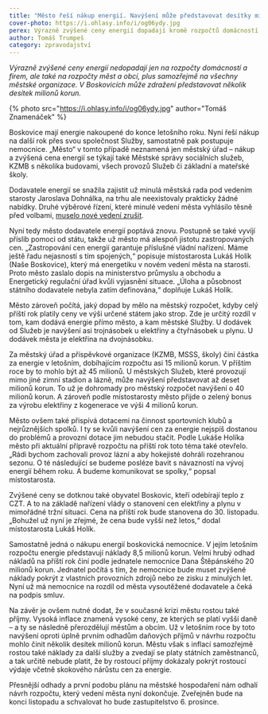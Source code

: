 ```yaml
---
title: "Město řeší nákup energií. Navýšení může představovat desítky milionů"
cover-photo: https://i.ohlasy.info/i/og06ydy.jpg
perex: Výrazně zvýšené ceny energií dopadají kromě rozpočtů domácností a firem také na rozpočty obcí a všech jejich organizací. V Boskovicích může zdražení představovat několik desítek milionů korun.
author: Tomáš Trumpeš
category: zpravodajství
---
```


*Výrazně zvýšené ceny energií nedopadají jen na rozpočty domácností a firem, ale také na rozpočty měst a obcí, plus samozřejmě na všechny městské organizace. V Boskovicích může zdražení představovat několik desítek milionů korun.*

{% photo src="https://i.ohlasy.info/i/og06ydy.jpg" author="Tomáš Znamenáček" %}

Boskovice mají energie nakoupené do konce letošního roku. Nyní řeší nákup na další rok přes svou společnost Služby, samostatně pak postupuje nemocnice. „Město“ v tomto případě neznamená jen městský úřad – nákup a zvýšená cena energií se týkají také Městské správy sociálních služeb, KZMB s několika budovami, všech provozů Služeb či základní a mateřské školy.

Dodavatele energií se snažila zajistit už minulá městská rada pod vedením starosty Jaroslava Dohnálka, na trhu ale neexistovaly prakticky žádné nabídky. Druhé výběrové řízení, které minulé vedení města vyhlásilo těsně před volbami, [muselo nové vedení zrušit](https://ohlasy.info/clanky/2022/11/mimoradne-rady.html).

Nyní tedy město dodavatele energií poptává znovu. Postupně se také vyvíjí příslib pomoci od státu, takže už město má alespoň jistotu zastropovaných cen. „Zastropování cen energií garantuje příslušné vládní nařízení. Máme ještě řadu nejasností s tím spojených,“ popisuje místostarosta Lukáš Holík (Naše Boskovice), který má energetiku v novém vedení města na starosti. Proto město zaslalo dopis na ministerstvo průmyslu a obchodu a Energetický regulační úřad kvůli vyjasnění situace. „Úloha a působnost státního dodavatele nebyla zatím definována,“ doplňuje Lukáš Holík.

Město zároveň počítá, jaký dopad by mělo na městský rozpočet, kdyby celý příští rok platily ceny ve výši určené státem jako strop. Zde je určitý rozdíl v tom, kam dodává energie přímo město, a kam městské Služby. U dodávek od Služeb je navýšení asi trojnásobek u elektřiny a čtyřnásobek u plynu. U dodávek města je elektřina na dvojnásobku.

Za městský úřad a příspěvkové organizace (KZMB, MSSS, školy) činí částka za energie v letošním, dobíhajícím rozpočtu asi 15 milionů korun. V příštím roce by to mohlo být až 45 milionů. U městských Služeb, které provozují mimo jiné zimní stadion a lázně, může navýšení představovat až deset milionů korun. To už je dohromady pro městský rozpočet navýšení o 40 milionů korun. A zároveň podle místostarosty město přijde o zelený bonus za výrobu elektřiny z kogenerace ve výši 4 milionů korun. 

Město ovšem také přispívá dotacemi na činnost sportovních klubů a nejrůznějších spolků. I ty se kvůli navýšení cen za energie nejspíš dostanou do problémů a provozní dotace jim nebudou stačit. Podle Lukáše Holíka město při aktuální přípravě rozpočtu na příští rok toto téma také otevřelo. „Rádi bychom zachovali provoz lázní a aby hokejisté dohráli rozehranou sezonu. O té následující se budeme posléze bavit s návazností na vývoj energií během roku. A budeme komunikovat se spolky,“ popsal místostarosta.

Zvýšené ceny se dotknou také obyvatel Boskovic, kteří odebírají teplo z CZT. A to na základě nařízení vlády o stanovení cen elektřiny a plynu v mimořádné tržní situaci. Cena na příští rok bude stanovena do 30. listopadu. „Bohužel už nyní je zřejmé, že cena bude vyšší než letos,“ dodal místostarosta Lukáš Holík.

Samostatně jedná o nákupu energií boskovická nemocnice. V jejím letošním rozpočtu energie představují náklady 8,5 milionů korun. Velmi hrubý odhad nákladů na příští rok činí podle jednatele nemocnice Dana Štěpánského 20 milionů korun. Jednatel počítá s tím, že nemocnice bude muset zvýšené náklady pokrýt z vlastních provozních zdrojů nebo ze zisku z minulých let. Nyní už má nemocnice na rozdíl od města vysoutěžené dodavatele a čeká na podpis smluv.

Na závěr je ovšem nutné dodat, že v současné krizi městu rostou také příjmy. Vysoká inflace znamená vysoké ceny, ze kterých se platí vyšší daně – a ty se následně přerozdělují městům a obcím. Už v letošním roce by toto navýšení oproti úplně prvním odhadům daňových příjmů v návrhu rozpočtu mohlo činit několik desítek milionů korun. Městu však s inflací samozřejmě rostou také náklady za další služby a zvedají se platy státních zaměstnanců, a tak určitě nebude platit, že by rostoucí příjmy dokázaly pokrýt rostoucí výdaje včetně skokového nárůstu cen za energie. 

Přesnější odhady a první podobu plánu na městské hospodaření nám odhalí návrh rozpočtu, který vedení města nyní dokončuje. Zveřejněn bude na konci listopadu a schvalovat ho bude zastupitelstvo 6. prosince.